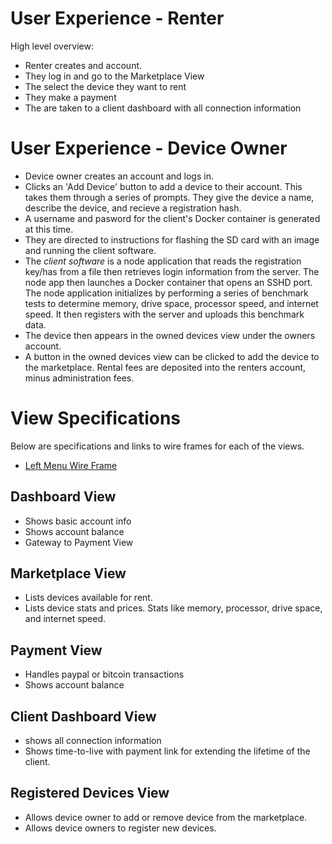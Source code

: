# User Experience - Renter

High level overview:
* Renter creates and account.
* They log in and go to the Marketplace View
* The select the device they want to rent
* They make a payment
* The are taken to a client dashboard with all connection information

# User Experience - Device Owner
* Device owner creates an account and logs in.
* Clicks an 'Add Device' button to add a device to their account. This takes them through a series of prompts.
They give the device a name, describe the device, and recieve a registration hash.
* A username and pasword for the client's Docker container is generated at this time.
* They are directed to instructions for flashing the SD card with an image and running the client software.
* The *client software* is a node application that reads the registration key/has from a file then 
retrieves login information from the server. The node app then launches a 
Docker container that opens an SSHD port. 
The node application initializes by performing a series of benchmark
tests to determine memory, drive space, processor speed, and internet speed. It then registers with the server
and uploads this benchmark data.
* The device then appears in the owned devices view under the owners account. 
* A button in the owned devices view can be clicked to add the device to the marketplace. 
Rental fees are deposited into the renters account, minus administration fees.

# View Specifications
Below are specifications and links to wire frames for each of the views.

* [Left Menu Wire Frame](https://wireframe.cc/tBL9uB)

## Dashboard View
* Shows basic account info
* Shows account balance
* Gateway to Payment View

## Marketplace View
* Lists devices available for rent.
* Lists device stats and prices. Stats like memory, processor, drive space, and internet speed.

## Payment View
* Handles paypal or bitcoin transactions
* Shows account balance

## Client Dashboard View
* shows all connection information
* Shows time-to-live with payment link for extending the lifetime of the client.

## Registered Devices View
* Allows device owner to add or remove device from the marketplace.
* Allows device owners to register new devices.